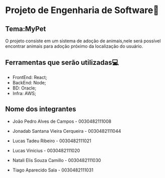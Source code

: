 # Projeto de Engenharia de Software:file_folder:
Tema:MyPet
-


O projeto consiste em um sistema de adoção de animais,nele será possível encontrar animais para adoção próximo da localização do usuário.

Ferramentas que serão utilizadas:computer:
-
- FrontEnd: React;
- BackEnd: Node;
- BD: Oracle;
- Infra: AWS;

Nome dos integrantes
-

- João Pedro Alves de Campos - 0030482111008

- Jonadab Santana Vieira Cerqueira - 0030482111044

- Lucas Tadeu Ribeiro - 0030482111021

- Lucas Vinicius - 0030482111020

- Natali Elis Souza Camillo - 0030482111030

- Tiago Aparecido Sala - 0030482111031
